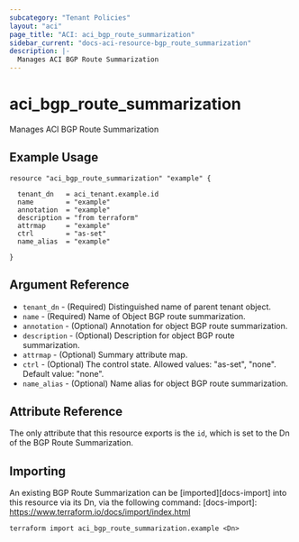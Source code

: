 ```yaml
---
subcategory: "Tenant Policies"
layout: "aci"
page_title: "ACI: aci_bgp_route_summarization"
sidebar_current: "docs-aci-resource-bgp_route_summarization"
description: |-
  Manages ACI BGP Route Summarization
---
```


# aci_bgp_route_summarization

Manages ACI BGP Route Summarization

## Example Usage

```hcl
resource "aci_bgp_route_summarization" "example" {

  tenant_dn   = aci_tenant.example.id
  name        = "example"
  annotation  = "example"
  description = "from terraform"
  attrmap     = "example"
  ctrl        = "as-set"
  name_alias  = "example"

}
```

## Argument Reference

- `tenant_dn` - (Required) Distinguished name of parent tenant object.
- `name` - (Required) Name of Object BGP route summarization.
- `annotation` - (Optional) Annotation for object BGP route summarization.
- `description` - (Optional) Description for object BGP route summarization.
- `attrmap` - (Optional) Summary attribute map.
- `ctrl` - (Optional) The control state.
  Allowed values: "as-set", "none". Default value: "none".
- `name_alias` - (Optional) Name alias for object BGP route summarization.

## Attribute Reference

The only attribute that this resource exports is the `id`, which is set to the
Dn of the BGP Route Summarization.

## Importing

An existing BGP Route Summarization can be [imported][docs-import] into this resource via its Dn, via the following command:
[docs-import]: https://www.terraform.io/docs/import/index.html

```
terraform import aci_bgp_route_summarization.example <Dn>
```
